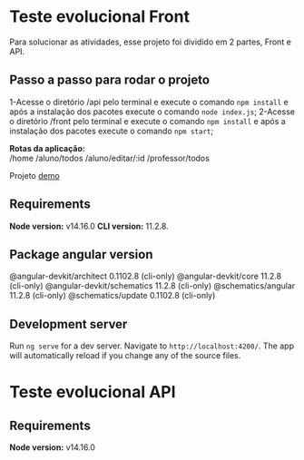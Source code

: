 # Teste evolucional Front
Para solucionar as atividades, esse projeto foi dividido em 2 partes, Front e API.

## Passo a passo para rodar o projeto
1-Acesse o diretório /api pelo terminal e execute o comando `npm install` e após a instalação dos pacotes execute o comando `node index.js`;
2-Acesse o diretório /front pelo terminal e execute o comando `npm install` e após a instalação dos pacotes execute o comando `npm start`;

**Rotas da aplicação:**    
/home
/aluno/todos
/aluno/editar/:id
/professor/todos

Projeto [demo](http://castrotecnologia.com.br/projetos/teste-evolucional)

## Requirements
**Node version:** v14.16.0
**CLI version:** 11.2.8.

## Package angular version
@angular-devkit/architect    0.1102.8 (cli-only)
@angular-devkit/core         11.2.8 (cli-only)
@angular-devkit/schematics   11.2.8 (cli-only)
@schematics/angular          11.2.8 (cli-only)
@schematics/update           0.1102.8 (cli-only)

## Development server
Run `ng serve` for a dev server. Navigate to `http://localhost:4200/`. The app will automatically reload if you change any of the source files.

# Teste evolucional API

## Requirements
**Node version:** v14.16.0